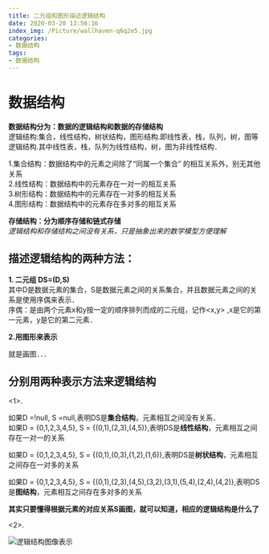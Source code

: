```yaml
---
title: 二元组和图形描述逻辑结构
date: 2020-03-20 13:56:16
index_img: /Picture/wallhaven-q6q2e5.jpg
categories:
- 数据结构
tags:
- 数据结构
---
```


# 数据结构
**数据结构分为：数据的逻辑结构和数据的存储结构**<br>
逻辑结构:集合，线性结构，树状结构，图形结构.即线性表，栈，队列，树，图等逻辑结构.其中线性表，栈，队列为线性结构，树，图为非线性结构．<br>

1.集合结构：数据结构中的元素之间除了“同属一个集合” 的相互关系外，别无其他关系<br>
2.线性结构：数据结构中的元素存在一对一的相互关系 <br>
3.树形结构：数据结构中的元素存在一对多的相互关系<br>
4.图形结构：数据结构中的元素存在多对多的相互关系<br>

**存储结构：分为顺序存储和链式存储**<br>
*逻辑结构和存储结构之间没有关系，只是抽象出来的数学模型方便理解*

##  描述逻辑结构的两种方法：<br>

**1. 二元组 DS=(D,S)** <br>
其中D是数据元素的集合，S是数据元素之间的关系集合，并且数据元素之间的关系是使用序偶来表示．<br>
序偶：是由两个元素x和y按一定的顺序排列而成的二元组，记作<x,y> ,x是它的第一元素，y是它的第二元素．　<br>


**2.用图形来表示**<br>

就是画图．．．

## 分别用两种表示方法来逻辑结构 
<1>.<br>

如果D =!null, S =null,表明DS是**集合结构**，元素相互之间没有关系．<br>
如果D = {0,1,2,3,4,5}, S = {(0,1),(2,3),(4,5)},表明DS是**线性结构**，元素相互之间存在一对一的关系<br>

如果D = {0,1,2,3,4,5}, S = {(0,1),(0,3),(1,2),(1,6)},表明DS是**树状结构**，元素相互之间存在一对多的关系<br>

如果D = {0,1,2,3,4,5}, S = {(0,1),(2,3),(4,5),(3,2),(3,1),(5,4),(2,4),(4,2)},表明DS是**图结构**，元素相互之间存在多对多的关系<br>

**其实只要懂得根据元素的对应关系S画图，就可以知道，相应的逻辑结构是什么了**

<2>. <br>

![逻辑结构图像表示](870358-20160102224630526-1483051229.jpg)
